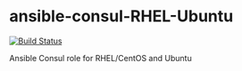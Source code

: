 # ansible-consul-RHEL-Ubuntu
[![Build Status](https://travis-ci.org/kettlewell/ansible-consul-RHEL-Ubuntu.svg?branch=master)](https://travis-ci.org/kettlewell/ansible-consul-RHEL-Ubuntu)

Ansible Consul role for RHEL/CentOS and Ubuntu
